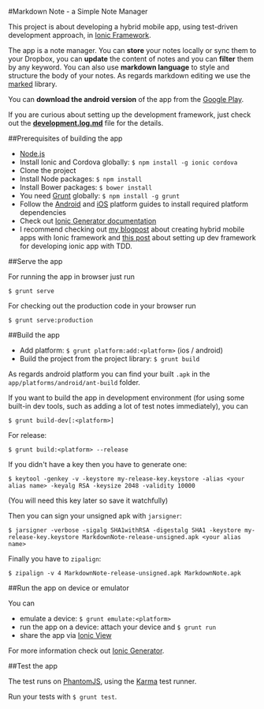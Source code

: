 #Markdown Note - a Simple Note Manager

This project is about developing a hybrid mobile app, using test-driven development approach, in [Ionic Framework](ionicframework.com).

The app is a note manager. You can **store** your notes locally or sync them to your Dropbox, you can **update** the content of notes and you can **filter** them by any keyword. You can also use **markdown language** to style and structure the body of your notes. As regards markdown editing we use the [marked](https://github.com/chjj/marked) library.

You can **download the android version** of the app from the [Google Play](https://play.google.com/store/apps/details?id=com.tompascall.MarkdownNote).

If you are curious about setting up the development framework, just check out the [**development.log.md**](https://github.com/tompascall/markdownNote/blob/master/development.log.md) file for the details.

##Prerequisites of building the app

- [Node.js](nodejs.org)
- Install Ionic and Cordova globally: ```$ npm install -g ionic cordova```
- Clone the project
- Install Node packages: ```$ npm install```
- Install Bower packages: ```$ bower install```
- You need [Grunt](http://gruntjs.com/) globally: ```$ npm install -g grunt```
- Follow the [Android]() and [iOS]() platform guides to install required platform dependencies
- Check out [Ionic Generator documentation](https://github.com/diegonetto/generator-ionic/tree/master/docs)
- I recommend checking out [my blogpost](http://js-workout.tompascall.com/lets-create-hybrid-mobile-apps-with-ionic-framework/) about creating hybrid mobile apps with Ionic framework and [this post](http://js-workout.tompascall.com/lets-develop-hybrid-mobile-apps-with-ionic-framework-ii/) about setting up dev framework for developing ionic app with TDD.

##Serve the app

For running the app in browser just run 

```
$ grunt serve
``` 

For checking out the production code in your browser run 

```
$ grunt serve:production
```

##Build the app

- Add platform: ```$ grunt platform:add:<platform>``` (ios / android)
- Build the project from the project library: ```$ grunt build```

As regards android platform you can find your built `.apk` in the `app/platforms/android/ant-build` folder.

If you want to build the app in development environment (for using some built-in dev tools, such as adding a lot of test notes immediately), you can

```$ grunt build-dev[:<platform>]```

For release:

```$ grunt build:<platform> --release```

If you didn't have a key then you have to generate one:

```$ keytool -genkey -v -keystore my-release-key.keystore -alias <your alias name> -keyalg RSA -keysize 2048 -validity 10000```

(You will need this key later so save it watchfully)

Then you can sign your unsigned apk with `jarsigner`:

```$ jarsigner -verbose -sigalg SHA1withRSA -digestalg SHA1 -keystore my-release-key.keystore MarkdownNote-release-unsigned.apk <your alias name>```

Finally you have to `zipalign`:

```$ zipalign -v 4 MarkdownNote-release-unsigned.apk MarkdownNote.apk```

##Run the app on device or emulator

You can 

- emulate a device: ```$ grunt emulate:<platform>```
- run the app on a device: attach your device and ```$ grunt run```
- share the app via [Ionic View](http://view.ionic.io/)

For more information check out [Ionic Generator](https://github.com/diegonetto/generator-ionic#usage).

##Test the app

The test runs on [PhantomJS](http://phantomjs.org/), using the [Karma](http://karma-runner.github.io/0.12/index.html) test runner.

Run your tests with ```$ grunt test```.




